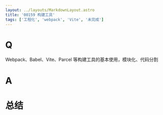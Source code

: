 ```yaml
---
layout: ../layouts/MarkdownLayout.astro
title: '00159 构建工具'
tags: ['工程化', 'webpack', 'Vite', '未完成']
---
```


# Q

Webpack、Babel、Vite、Parcel 等构建工具的基本使用，模块化、代码分割

# A



# 总结



<script>
  function func() {

  }
  
</script>